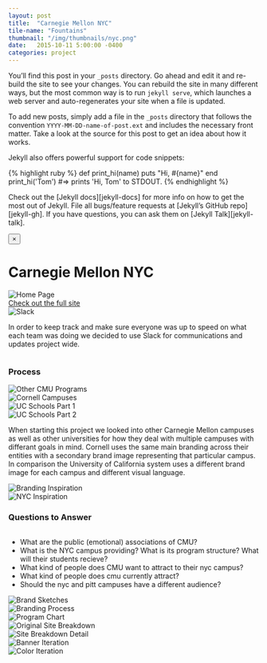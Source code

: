 ```yaml
---
layout: post
title:  "Carnegie Mellon NYC"
tile-name: "Fountains"
thumbnail: "/img/thumbnails/nyc.png"
date:   2015-10-11 5:00:00 -0400
categories: project
---
```


You’ll find this post in your `_posts` directory. Go ahead and edit it and re-build the site to see your changes. You can rebuild the site in many different ways, but the most common way is to run `jekyll serve`, which launches a web server and auto-regenerates your site when a file is updated.

To add new posts, simply add a file in the `_posts` directory that follows the convention `YYYY-MM-DD-name-of-post.ext` and includes the necessary front matter. Take a look at the source for this post to get an idea about how it works.

Jekyll also offers powerful support for code snippets:

{% highlight ruby %}
def print_hi(name)
  puts "Hi, #{name}"
end
print_hi('Tom')
#=> prints 'Hi, Tom' to STDOUT.
{% endhighlight %}

Check out the [Jekyll docs][jekyll-docs] for more info on how to get the most out of Jekyll. File all bugs/feature requests at [Jekyll’s GitHub repo][jekyll-gh]. If you have questions, you can ask them on [Jekyll Talk][jekyll-talk].

<div class="full reveal" id="nycModal" data-reveal>
  <button class="close-button" data-close aria-label="Close modal" type="button">
    <span aria-hidden="true">&times;</span>
  </button>

  <div class="row">
    <div class="small-12 columns">
      <h1 class="project-title">Carnegie Mellon NYC</h1>
    </div>
  </div>

  <div class="row">
    <div class="small-12 columns">
      <img class="image noSelect" src="img/nyc/nycDIO.png" alt="Home Page" />
    </div>
    <div class="small-12 columns">
      <a href="http://nyc.desgn.io" class="nycButton contentButton">Check out the full site</a>
    </div>
    <div class="small-12 columns">
      <img class="image noSelect" src="img/nyc/slack.png" alt="Slack" />
    </div>
    <div class="small-12 columns">
      <p class="body-dark text">In order to keep track and make sure everyone was up to speed on what each team was doing we decided to use Slack for communications and updates project wide.</p>
    </div>
  </div>

  <div class="row">
    <div class="small-12 columns">
      <h3 class="body-dark text">Process</h3>
    </div>
    <div class="small-12 columns">
      <img class="image noSelect" src="img/nyc/cmuEntities.png" alt="Other CMU Programs" />
    </div>
    <div class="small-12 columns">
      <img class="image noSelect" src="img/nyc/cornell.png" alt="Cornell Campuses" />
    </div>
    <div class="small-12 columns">
      <img class="image noSelect" src="img/nyc/uc1.png" alt="UC Schools Part 1" />
    </div>
    <div class="small-12 columns">
      <img class="image noSelect" src="img/nyc/uc2.png" alt="UC Schools Part 2" />
    </div>
    <div class="small-12 columns">
      <p class="body-dark text">When starting this project we looked into other Carnegie Mellon campuses as well as other universities for how they deal with multiple campuses with differant goals in mind. Cornell uses the same main branding across their entities with a secondary brand image representing that particular campus. In comparison the University of California system uses a different brand image for each campus and different visual language.</p>
    </div>
    <div class="small-12 columns">
      <img class="image noSelect" src="img/nyc/brandingInspiration.png" alt="Branding Inspiration" />
    </div>
    <div class="small-12 columns">
      <img class="image noSelect" src="img/nyc/nycInspiration.png" alt="NYC Inspiration" />
    </div>
  </div>

  <div class="row">
    <div class="small-12 columns">
      <h3 class="body-dark text">Questions to Answer</h3>
    </div>
    <div class="small-12 columns">
      <ul class="body-dark">
        <li>What are the public (emotional) associations of CMU?</li>
        <li>What is the NYC campus providing? What is its program structure? What will their students recieve?</li>
        <li>What kind of people does CMU want to attract to their nyc campus?</li>
        <li>What kind of people does cmu currently attract?</li>
        <li>Should the nyc and pitt campuses have a different audience?</li>
      </ul>
    </div>
    <div class="small-12 columns">
      <img class="image noSelect" src="img/nyc/brandSketches.png" alt="Brand Sketches" />
    </div>
    <div class="small-12 columns">
      <img class="image noSelect" src="img/nyc/brandingProcess.png" alt="Branding Process" />
    </div>
    <div class="small-12 columns">
      <img class="image noSelect" src="img/nyc/programChart.png" alt="Program Chart" />
    </div>
    <div class="small-12 columns">
      <img class="image noSelect" src="img/nyc/originalSiteBreakdown.png" alt="Original Site Breakdown" />
    </div>
    <div class="small-12 columns">
      <img class="image noSelect" src="img/nyc/siteBreakdownDetail.png" alt="Site Breakdown Detail" />
    </div>
    <div class="small-12 columns">
      <img class="image noSelect" src="img/nyc/bannerIterations.png" alt="Banner Iteration" />
    </div>
    <div class="small-12 columns">
      <img class="image noSelect" src="img/nyc/colorIteration.png" alt="Color Iteration" />
    </div>
  </div>
</div>

